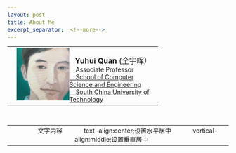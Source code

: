 ```yaml
---
layout: post
title: About Me
excerpt_separator:  <!--more-->
---
```

<table>
<tbody>
<th>
<td style="vertical-align:middle;"><img src="https://github.com/Dofboom/Dofboom.github.io/raw/master/images/2.jpg" alt="" width="120" align="left" style="vertical-align:middle;" /><br />
<span style="font-size: 120%;"><strong> &ensp; Yuhui Quan</strong> (全宇晖） </span><br />
<span style="font-size: 100%;">&ensp; &nbsp;Associate Professor <a href="http://www2.scut.edu.cn/cs/"><br>&ensp;&nbsp;&nbsp;School of Computer Science and Engineering</a></span><br />
<span style="font-size: 100%;"> <a href="https://www.scut.edu.cn">&ensp;&nbsp; South China University of Technology</a><br />
</span></th>
</tr>
</tbody>
</table>

<table>
    <tr>
        <td style="text-align:center;vertical-align:middle;">
            文字内容
            text-align:center;设置水平居中
            vertical-align:middle;设置垂直居中
        </td>
    </tr>
</table>
